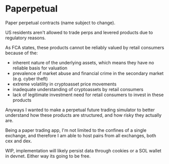 # Paperpetual

Paper perpetual contracts (name subject to change).

US residents aren't allowed to trade perps and levered products due to regulatory reasons. 

As FCA states, these products cannot be reliably valued by retail consumers because of the: 

- inherent nature of the underlying assets, which means they have no reliable basis for valuation
- prevalence of market abuse and financial crime in the secondary market (e.g. cyber theft)
- extreme volatility in cryptoasset price movements
- inadequate understanding of cryptoassets by retail consumers
- lack of legitimate investment need for retail consumers to invest in these products

Anyways I wanted to make a perpetual future trading simulator to better understand how these products are structured, and how risky they actually are.

Being a paper trading app, I'm not limited to the confines of a single exchange, and therefore I am able to host pairs from all exchanges, both cex and dex.

WIP, implementation will likely persist data through cookies or a SOL wallet in devnet. Either way its going to be free.
